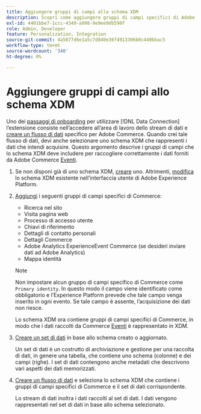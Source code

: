 ```yaml
---
title: Aggiungere gruppi di campi allo schema XDM
description: Scopri come aggiungere gruppi di campi specifici di Adobe Commerce a uno schema XDM.
exl-id: 4401bbe7-1ccc-4349-a998-9e9ee9db590f
role: Admin, Developer
feature: Personalization, Integration
source-git-commit: 4a5877d6e1a5c7d840e36f4913306b0c440bbac5
workflow-type: tm+mt
source-wordcount: '340'
ht-degree: 0%

---
```


# Aggiungere gruppi di campi allo schema XDM

Uno dei [passaggi di onboarding](overview.md#onboarding-steps) per utilizzare [!DNL Data Connection] l’estensione consiste nell’accedere all’area di lavoro dello stream di dati e [creare un flusso di dati](https://experienceleague.adobe.com/docs/experience-platform/datastreams/overview.html) specifico per Adobe Commerce. Quando crei tale flusso di dati, devi anche selezionare uno schema XDM che rappresenti i dati che intendi acquisire. Questo argomento descrive i gruppi di campi che lo schema XDM deve includere per raccogliere correttamente i dati forniti da Adobe Commerce [Eventi](events.md).

1. Se non disponi già di uno schema XDM, [creare](https://experienceleague.adobe.com/docs/experience-platform/xdm/ui/resources/schemas.html#create) uno. Altrimenti, [modifica](https://experienceleague.adobe.com/docs/experience-platform/xdm/ui/resources/schemas.html#edit) lo schema XDM esistente nell’interfaccia utente di Adobe Experience Platform.

1. [Aggiungi](https://experienceleague.adobe.com/docs/experience-platform/xdm/ui/resources/schemas.html#add-field-groups) i seguenti gruppi di campi specifici di Commerce:

   - Ricerca nel sito
   - Visita pagina web
   - Processo di accesso utente
   - Chiavi di riferimento
   - Dettagli di contatto personali
   - Dettagli Commerce
   - Adobe Analytics ExperienceEvent Commerce (se desideri inviare dati ad Adobe Analytics)
   - Mappa identità

   >[!NOTE]
   >
   > Non impostare alcun gruppo di campi specifico di Commerce come `Primary identity`. In questo modo il campo viene identificato come obbligatorio e l’Experience Platform prevede che tale campo venga inserito in ogni evento. Se tale campo è assente, l’acquisizione dei dati non riesce.

   Lo schema XDM ora contiene gruppi di campi specifici di Commerce, in modo che i dati raccolti da Commerce [Eventi](events.md) è rappresentato in XDM.

1. [Creare un set di dati](https://experienceleague.adobe.com/docs/platform-learn/implement-mobile-sdk/experience-cloud/platform.html#create-a-dataset) in base allo schema creato o aggiornato.

   Un set di dati è un costrutto di archiviazione e gestione per una raccolta di dati, in genere una tabella, che contiene uno schema (colonne) e dei campi (righe). I set di dati contengono anche metadati che descrivono vari aspetti dei dati memorizzati.

1. [Creare un flusso di dati](https://experienceleague.adobe.com/docs/experience-platform/datastreams/overview.html) e seleziona lo schema XDM che contiene i gruppi di campi specifici di Commerce e il set di dati corrispondente.

   Lo stream di dati inoltra i dati raccolti al set di dati. I dati vengono rappresentati nel set di dati in base allo schema selezionato.

